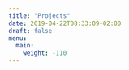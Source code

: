 ```yaml
---
title: "Projects"
date: 2019-04-22T08:33:09+02:00
draft: false
menu:
  main:
    weight: -110
---
```

